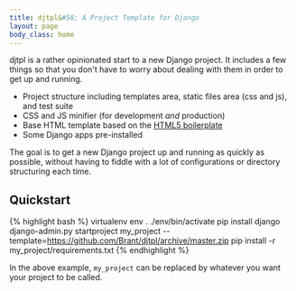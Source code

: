 ```yaml
---
title: djtpl&#58; A Project Template for Django
layout: page
body_class: home
---
```


djtpl is a rather opinionated start to a new Django project. It includes a few things so that you don't have to worry about dealing with them in order to get up and running.

- Project structure including templates area, static files area (css and js), and test suite
- CSS and JS minifier (for development *and* production)
- Base HTML template based on the [HTML5 boilerplate](http://html5boilerplate.com/)
- Some Django apps pre-installed

The goal is to get a new Django project up and running as quickly as possible, without having to fiddle with a lot of configurations or directory structuring each time.

## Quickstart

{% highlight bash %}
virtualenv env
. ./env/bin/activate
pip install django
django-admin.py startproject my_project --template=https://github.com/Brant/djtpl/archive/master.zip
pip install -r my_project/requirements.txt
{% endhighlight %}

In the above example, `my_project` can be replaced by whatever you want your project to be called.
